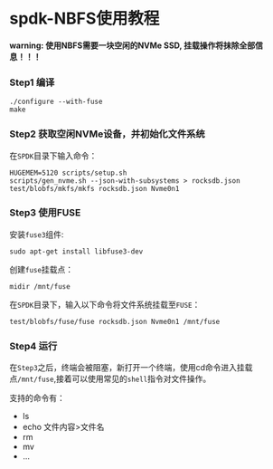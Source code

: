 # spdk-NBFS使用教程

**warning: 使用NBFS需要一块空闲的NVMe SSD, 挂载操作将抹除全部信息！！！**

### Step1 编译

```
./configure --with-fuse
make
```

### Step2 获取空闲NVMe设备，并初始化文件系统

在`SPDK`目录下输入命令：

```
HUGEMEM=5120 scripts/setup.sh
scripts/gen_nvme.sh --json-with-subsystems > rocksdb.json
test/blobfs/mkfs/mkfs rocksdb.json Nvme0n1
```

### Step3 使用FUSE

安装`fuse3`组件:

```
sudo apt-get install libfuse3-dev
```

创建`fuse`挂载点：

```
midir /mnt/fuse
```

在`SPDK`目录下，输入以下命令将文件系统挂载至`FUSE`：

```
test/blobfs/fuse/fuse rocksdb.json Nvme0n1 /mnt/fuse
```

### Step4 运行

在`Step3`之后，终端会被阻塞，新打开一个终端，使用cd命令进入挂载点`/mnt/fuse`,接着可以使用常见的`shell`指令对文件操作。

支持的命令有：

- ls
- echo 文件内容>文件名
- rm
- mv
- ...
